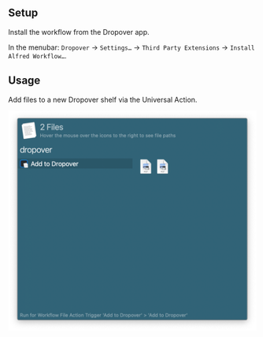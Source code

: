 ## Setup

Install the workflow from the Dropover app.

In the menubar: `Dropover` → `Settings…` → `Third Party Extensions` → `Install Alfred Workflow…`.

## Usage

Add files to a new Dropover shelf via the Universal Action.

![Adding files via the Universal Action](images/ua.png)
